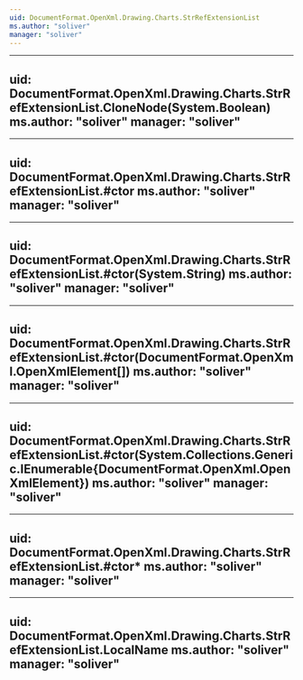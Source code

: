 ```yaml
---
uid: DocumentFormat.OpenXml.Drawing.Charts.StrRefExtensionList
ms.author: "soliver"
manager: "soliver"
---
```


---
uid: DocumentFormat.OpenXml.Drawing.Charts.StrRefExtensionList.CloneNode(System.Boolean)
ms.author: "soliver"
manager: "soliver"
---

---
uid: DocumentFormat.OpenXml.Drawing.Charts.StrRefExtensionList.#ctor
ms.author: "soliver"
manager: "soliver"
---

---
uid: DocumentFormat.OpenXml.Drawing.Charts.StrRefExtensionList.#ctor(System.String)
ms.author: "soliver"
manager: "soliver"
---

---
uid: DocumentFormat.OpenXml.Drawing.Charts.StrRefExtensionList.#ctor(DocumentFormat.OpenXml.OpenXmlElement[])
ms.author: "soliver"
manager: "soliver"
---

---
uid: DocumentFormat.OpenXml.Drawing.Charts.StrRefExtensionList.#ctor(System.Collections.Generic.IEnumerable{DocumentFormat.OpenXml.OpenXmlElement})
ms.author: "soliver"
manager: "soliver"
---

---
uid: DocumentFormat.OpenXml.Drawing.Charts.StrRefExtensionList.#ctor*
ms.author: "soliver"
manager: "soliver"
---

---
uid: DocumentFormat.OpenXml.Drawing.Charts.StrRefExtensionList.LocalName
ms.author: "soliver"
manager: "soliver"
---

